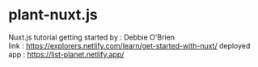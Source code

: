 # plant-nuxt.js
Nuxt.js tutorial getting started by : Debbie O'Brien <br>
link : https://explorers.netlify.com/learn/get-started-with-nuxt/
deployed app : https://list-planet.netlify.app/
